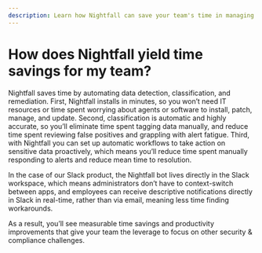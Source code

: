 ```yaml
---
description: Learn how Nightfall can save your team's time in managing sensitive data.
---
```


# How does Nightfall yield time savings for my team?

Nightfall saves time by automating data detection, classification, and remediation. First, Nightfall installs in minutes, so you won’t need IT resources or time spent worrying about agents or software to install, patch, manage, and update. Second, classification is automatic and highly accurate, so you’ll eliminate time spent tagging data manually, and reduce time spent reviewing false positives and grappling with alert fatigue. Third, with Nightfall you can set up automatic workflows to take action on sensitive data proactively, which means you’ll reduce time spent manually responding to alerts and reduce mean time to resolution.

In the case of our Slack product, the Nightfall bot lives directly in the Slack workspace, which means administrators don’t have to context-switch between apps, and employees can receive descriptive notifications directly in Slack in real-time, rather than via email, meaning less time finding workarounds.

As a result, you’ll see measurable time savings and productivity improvements that give your team the leverage to focus on other security & compliance challenges.
